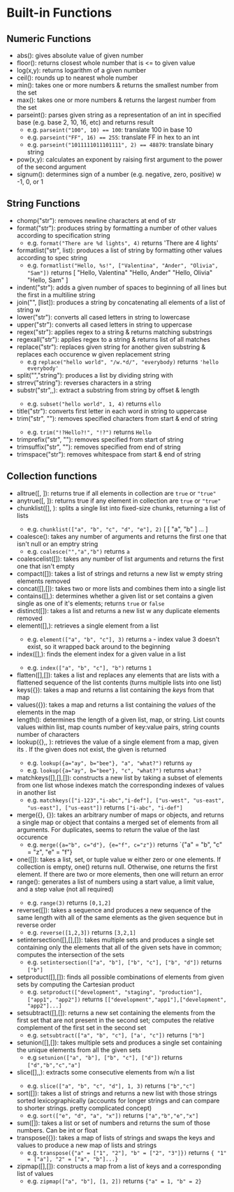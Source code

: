 # Built-in Functions
## Numeric Functions
- abs(): gives absolute value of given number
- floor(): returns closest whole number that is <= to given value
- log(x,y): returns logarithm of a given number 
- ceil(): rounds up to nearest whole number
- min(): takes one or more numbers & returns the smallest number from the set
- max(): takes one or more numbers & returns the largest number from the set
- parseint(): parses given string as a representation of an int in specified base (e.g. base 2, 10, 16, etc) and returns result
    - e.g. `parseint("100", 10) == 100`: translate 100 in base 10
    - e.g. `parseint("FF", 16) == 255`: translate FF in hex to an int
    - e.g. `parseint("1011111011101111", 2) == 48879`: translate binary string
- pow(x,y): calculates an exponent by raising first argument to the power of the second argument
- signum(): determines sign of a number (e.g. negative, zero, positive) w -1, 0, or 1

## String Functions
- chomp("str"): removes newline characters at end of str
- format("str"): produces string by formatting a number of other values according to specification string
    - e.g. `format("There are %d lights", 4)` returns 'There are 4 lights'
- formatlist("str", list): produces a list of string by formatting other values according to spec string
    - e.g. `formatlist("Hello, %s!", ["Valentina", "Ander", "Olivia", "Sam"])` returns
            [
                "Hello, Valentina"
                "Hello, Ander"
                "Hello, Olivia"
                "Hello, Sam"
            ]
- indent("str"): adds a given number of spaces to beginning of all lines but the first in a multiline string
- join("<operator>", [list]): produces a string by concatenating all elements of a list of string w <operator>
- lower("str"): converts all cased letters in string to lowercase
- upper("str"): converts all cased letters in string to uppercase
- regex("str"): applies regex to a string & returns matching substrings
- regexall("str"): applies regex to a string & returns list of all matches
- replace("str"): replaces given string for another given substring & replaces each occurence w given replacement string
    - e.g `replace("hello world", "/w.*d/", "everybody)` returns `'hello everybody'`
- split("<separator>","string"): produces a list by dividing string with <separator>
- strrev("string"): reverses characters in a string
- substr("str",<offset>,<len>): extract a substring from string by offset & length
    - e.g. `subset("hello world", 1, 4)` returns `ello`
- title("str"): converts first letter in each word in string to uppercase
- trim("str", "<characters>"): removes specified characters from start & end of string
    - e.g. `trim("!?Hello?!", "!?")` returns `Hello`
- trimprefix("str", "<prefix>"): removes specified <prefix> from start of string
- trimsuffix("str", "<suffix>"): removes specified <suffix> from end of string
- trimspace("str"): removes whitespace from start & end of string

## Collection functions
- alltrue([<bool>, <bool>]): returns true if all elements in collection are `true` or `"true"`
- anytrue([<bool>, <bool>]): returns true if any element in collection are `true` or `"true"`
- chunklist([<list>], <chunk>): splits a single list into fixed-size chunks, returning a list of lists
    - e.g. `chunklist(["a", "b", "c", "d", "e"], 2)`
    [ 
        [
            "a",
            "b"
        ]
        ...
    ]
- coalesce(): takes any number of arguments and returns the first one that isn't null or an emptry string
    - e.g. `coalesce("","a","b")` returns `a`
- coalescelist([]): takes any number of list arguments and returns the first one that isn't empty 
- compact([]): takes a list of strings and returns a new list w empty string elements removed
- concat([],[]): takes two or more lists and combines them into a single list
- contains([],<value>): determines whether a given list or set contains a given single <value> as one of it's elements; returns `true` or `false`
- distinct([]): takes a list and returns a new list w any duplicate elements removed 
- element([],<int>): retrieves a single element from a list
    - e.g. `element(["a", "b", "c"], 3)` returns `a` - index value 3 doesn't exist, so it wrapped back around to the beginning
- index([],<value>): finds the element index for a given value in a list
    - e.g. `index(["a", "b", "c"], "b")` returns `1`
- flatten([],[]): takes a list and replaces any elements that are lists with a flattened sequence of the list contents (turns multiple lists into one list)
- keys({}): takes a map and returns a list containing the *keys* from that map
- values({}): takes a map and returns a list containing the *values* of the elements in the map
- length(<value>): determines the length of a given list, map, or string. List counts values within list, map counts number of key:value pairs, string counts number of characters 
- lookup({},<key>, <default-value>): retrieves the value of a single element from a map, given its <key>. If the given <key> does not exist, the given <default-value> is returned
    - e.g. `lookup({a="ay", b="bee"}, "a", "what?")` returns `ay`
    - e.g. `lookup({a="ay", b="bee"}, "c", "what?")` returns `what?`
- matchkeys([],[],[]): constructs a new list by taking a subset of elements from one list whose indexes match the corresponding indexes of values in another list
    - e.g. `matchkeys(["i-123","i-abc","i-def"], ["us-west", "us-east", "us-east"], ["us-east"])` returns `["i-abc", "i-def"]`
- merge({}, {}): takes an arbitrary number of maps or objects, and returns a single map or object that contains a merged set of elements from all arguments. For duplicates, seems to return the value of the last occurence
    - e.g. `merge({a="b", c="d"}, {e="f", c="z"})` returns `{"a" = "b", "c" = "z", "e" = "f"}
- one([]): takes a list, set, or tuple value w either zero or one elements. If collection is empty, one() returns null. Otherwise, one returns the first element. If there are two or more elements, then one will return an error 
- range(<int>): generates a list of numbers using a start value, a limit value, and a step value (not all required)
    - e.g. `range(3)` returns `[0,1,2]`
- reverse([]): takes a sequence and produces a new sequence of the same length with all of the same elements as the given sequence but in reverse order
    - e.g. `reverse([1,2,3])` returns `[3,2,1]`
- setintersection([],[],[]): takes multiple sets and produces a single set containing only the elements that all of the given sets have in common; computes the intersection of the sets 
    - e.g. `setintersection(["a", "b"], ["b", "c"], ["b", "d"])` returns `["b"]`
- setproduct([],[]): finds all possible combinations of elements from given sets by computing the Cartesian product
    - e.g. `setproduct(["development", "staging", "production"], ["app1", "app2"])` returns `[["development","app1"],["development", "app2"]...]`
- setsubtract([],[]): returns a new set containing the elements from the first set that are not present in the second set; computes the relative complement of the first set in the second set 
    - e.g. `setsubtract(["a", "b", "c"], ["a', "c"])` returns `["b"]`
- setunion([],[]): takes multiple sets and produces a single set containing the unique elements from all the given sets
    - e.g `setunion(["a", "b"], ["b", "c"], ["d"])` returns `["d","b","c","a"]`
- slice([],<int>,<int>): extracts some consecutive elements from w/n a list
    - e.g. `slice(["a", "b", "c", "d"], 1, 3)` returns `["b","c"]` 
- sort([]): takes a list of strings and returns a new list with those strings sorted lexicographically (accounts for longer strings and can compare to shorter strings. pretty complicated concept)
    - e.g. `sort(["e", "d", "a", "x"])` returns `["a","b","e","x"]`
- sum([]): takes a list or set of numbers and returns the sum of those numbers. Can be int or float
- transpose({}): takes a map of lists of strings and swaps the keys and values to produce a new map of lists and strings
    - e.g. `transpose({"a" = ["1", "2"], "b" = ["2", "3"]})` returns `{ "1" = ["a"], "2" = ["a", "b"]...}`
- zipmap([],[]): constructs a map from a list of keys and a corresponding list of values
    - e.g. `zipmap(["a", "b"], [1, 2])` returns `{"a" = 1, "b" = 2}`